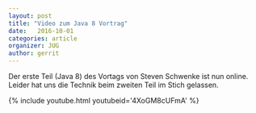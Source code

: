 ```yaml
---
layout: post
title: "Video zum Java 8 Vortrag"
date:   2016-10-01
categories: article
organizer: JUG
author: gerrit
---
```


Der erste Teil (Java 8) des Vortags von Steven Schwenke ist nun online. Leider hat uns die Technik beim zweiten Teil im Stich gelassen.

  {% include youtube.html youtubeid='4XoGM8cUFmA' %}
